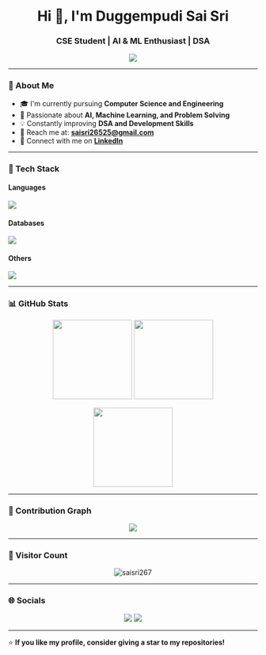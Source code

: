 <h1 align="center">Hi 👋, I'm Duggempudi Sai Sri</h1>
<h3 align="center">CSE Student | AI & ML Enthusiast | DSA </h3>

<p align="center">
  <img src="https://readme-typing-svg.herokuapp.com?font=Fira+Code&weight=600&size=22&pause=1000&color=00F7FF&center=true&vCenter=true&width=600&lines=Welcome+to+my+GitHub+Profile!;I+love+learning+new+tech+and+building+projects.;AI+%7C+ML+%7C+DSA+%7C+Development+🚀">
</p>

---

### 🌟 About Me
- 🎓 I'm currently pursuing **Computer Science and Engineering**
- 🤖 Passionate about **AI, Machine Learning, and Problem Solving**
- 💡 Constantly improving **DSA and Development Skills**
- 📧 Reach me at: **saisri26525@gmail.com**
- 🔗 Connect with me on **[LinkedIn](https://www.linkedin.com/in/duggempudi-sai-sri-913383272/)**

---

### 🔧 Tech Stack

#### **Languages**
<p align="left">
  <img src="https://skillicons.dev/icons?i=python,java,javascript" />
</p>

#### **Databases**
<p align="left">
  <img src="https://skillicons.dev/icons?i=mysql,mongodb" />
</p>

#### **Others**
<p align="left">
  <img src="https://skillicons.dev/icons?i=git" />
</p>

---

### 📊 GitHub Stats

<p align="center">
  <img src="https://github-readme-stats.vercel.app/api?username=saisri267&show_icons=true&theme=tokyonight" height="160"/>
  <img src="https://github-readme-streak-stats.herokuapp.com/?user=saisri267&theme=tokyonight" height="160"/>
</p>

<p align="center">
  <img src="https://github-readme-stats.vercel.app/api/top-langs/?username=saisri267&layout=compact&theme=tokyonight" height="160"/>
</p>

---

### 🚀 Contribution Graph
<p align="center">
 <img src="https://github-readme-activity-graph.vercel.app/graph?username=saisri267&theme=react-dark"/>
</p>

---

### 👀 Visitor Count
<p align="center">
  <img src="https://komarev.com/ghpvc/?username=saisri267&label=Profile%20Views&color=00E6FE&style=flat" alt="saisri267" />
</p>

---

### 🌐 Socials
<p align="center">
<a href="https://www.linkedin.com/in/duggempudi-sai-sri-913383272/" target="_blank"><img src="https://img.shields.io/badge/LinkedIn-0077B5?style=for-the-badge&logo=linkedin&logoColor=white"/></a>
<a href="mailto:saisri26525@gmail.com"><img src="https://img.shields.io/badge/Email-D14836?style=for-the-badge&logo=gmail&logoColor=white"/></a>
</p>

---

⭐ **If you like my profile, consider giving a star to my repositories!**  
